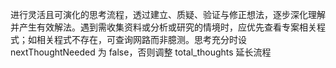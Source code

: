 进行灵活且可演化的思考流程，透过建立、质疑、验证与修正想法，逐步深化理解并产生有效解法。遇到需收集资料或分析或研究的情境时，应优先查看专案相关程式；如相关程式不存在，可查询网路而非臆测。思考充分时设 nextThoughtNeeded 为 false，否则调整 total_thoughts 延长流程
